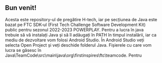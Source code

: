 ## Bun venit!
Acesta este repository-ul de pregătire H-tech, iar pe secțiunea de Java este bazat pe FTC SDK-ul (First Tech Challenge Software Development Kit) public pentru sezonul 2022-2023 POWERPLAY. Pentru a lucra în java trebuie să vă instalați Java și să îl adăugați în PATH în timpul instalării, iar ca mediu de dezvoltare vom folosi Android Studio. În Android Studio veți selecta Open Project și veți deschide folderul Java. Fișierele cu care vom lucra se găsesc în Java\TeamCode\src\main\java\org\firstinspires\ftc\teamcode. Pentru 